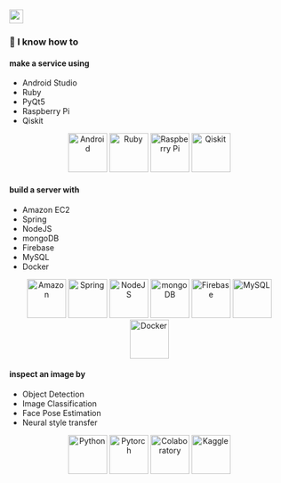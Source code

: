 # <img src="https://media.giphy.com/media/hvRJCLFzcasrR4ia7z/giphy.gif" width="25px">

### 🤔 I know how to

#### make a service using
  - Android Studio
  - Ruby
  - PyQt5
  - Raspberry Pi
  - Qiskit

<!-- https://devicon.dev/ -->
<p align="center">
<img src="https://cdn.jsdelivr.net/gh/devicons/devicon/icons/android/android-original-wordmark.svg" height="70" width="70" alt="Android"/>
<img src="https://cdn.jsdelivr.net/gh/devicons/devicon/icons/ruby/ruby-original-wordmark.svg" height="70" width="70" alt="Ruby"/>
<img src="https://cdn.jsdelivr.net/gh/devicons/devicon/icons/raspberrypi/raspberrypi-original-wordmark.svg" height="70" width="70" alt="Raspberry Pi"/>
<img src="https://avatars.githubusercontent.com/u/30696987?s=200&v=4" height="70" width="70" alt="Qiskit"/>
  

#### build a server with
  - Amazon EC2
  - Spring
  - NodeJS
  - mongoDB
  - Firebase
  - MySQL
  - Docker
  

<p align="center">
<img src="https://cdn.jsdelivr.net/gh/devicons/devicon/icons/amazonwebservices/amazonwebservices-original-wordmark.svg" height="70" width="70" alt="Amazon"/>
<img src="https://cdn.jsdelivr.net/gh/devicons/devicon/icons/spring/spring-original-wordmark.svg" height="70" width="70" alt="Spring"/>
<img src="https://cdn.jsdelivr.net/gh/devicons/devicon/icons/nodejs/nodejs-original-wordmark.svg" height="70" width="70" alt="NodeJS"/>
<img src="https://cdn.jsdelivr.net/gh/devicons/devicon/icons/mongodb/mongodb-original-wordmark.svg" height="70" width="70" alt="mongoDB"/>
<img src="https://cdn.jsdelivr.net/gh/devicons/devicon/icons/firebase/firebase-plain-wordmark.svg" height="70" width="70" alt="Firebase"/>
<img src="https://cdn.jsdelivr.net/gh/devicons/devicon/icons/mysql/mysql-original-wordmark.svg" height="70" width="70" alt="MySQL"/>
<img src="https://cdn.jsdelivr.net/gh/devicons/devicon/icons/docker/docker-original-wordmark.svg" height="70" width="70" alt="Docker"/>

#### inspect an image by
  - Object Detection
  - Image Classification
  - Face Pose Estimation
  - Neural style transfer

<p align="center">
<img src="https://cdn.jsdelivr.net/gh/devicons/devicon/icons/python/python-original-wordmark.svg" height="70" width="70" alt="Python"/>
<img src="https://github.com/pytorch/pytorch/blob/master/docs/source/_static/img/pytorch-logo-dark.svg" height="70" width="70" alt="Pytorch"/>
<img src="https://colab.research.google.com/img/colab_favicon_256px.png" height="70" width="70" alt="Colaboratory"/>
<img src="https://www.vectorlogo.zone/logos/kaggle/kaggle-icon.svg" width="70" alt="Kaggle"/>
